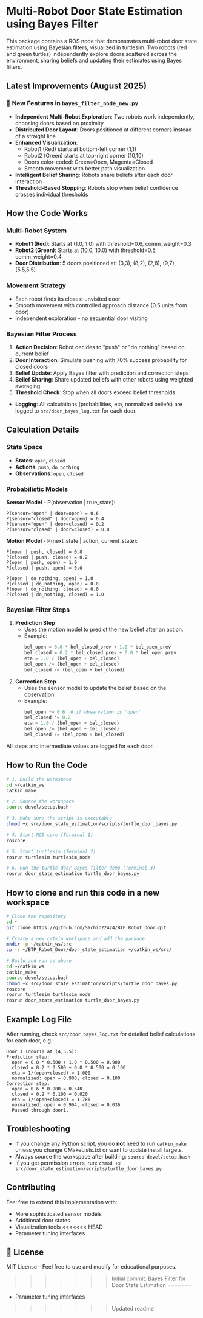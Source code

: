# Multi-Robot Door State Estimation using Bayes Filter

This package contains a ROS node that demonstrates multi-robot door state estimation using Bayesian filters, visualized in turtlesim. Two robots (red and green turtles) independently explore doors scattered across the environment, sharing beliefs and updating their estimates using Bayes filters.

## Latest Improvements (August 2025)

### 🚀 **New Features in `bayes_filter_node_new.py`**

- **Independent Multi-Robot Exploration**: Two robots work independently, choosing doors based on proximity
- **Distributed Door Layout**: Doors positioned at different corners instead of a straight line
- **Enhanced Visualization**: 
  - Robot1 (Red) starts at bottom-left corner (1,1)
  - Robot2 (Green) starts at top-right corner (10,10)
  - Doors color-coded: Green=Open, Magenta=Closed
  - Smooth movement with better path visualization
- **Intelligent Belief Sharing**: Robots share beliefs after each door interaction
- **Threshold-Based Stopping**: Robots stop when belief confidence crosses individual thresholds

## How the Code Works

### Multi-Robot System
- **Robot1 (Red)**: Starts at (1.0, 1.0) with threshold=0.6, comm_weight=0.3
- **Robot2 (Green)**: Starts at (10.0, 10.0) with threshold=0.5, comm_weight=0.4
- **Door Distribution**: 5 doors positioned at: (3,3), (8,2), (2,8), (9,7), (5.5,5.5)

### Movement Strategy
- Each robot finds its closest unvisited door
- Smooth movement with controlled approach distance (0.5 units from door)
- Independent exploration - no sequential door visiting

### Bayesian Filter Process
1. **Action Decision**: Robot decides to "push" or "do nothing" based on current belief
2. **Door Interaction**: Simulate pushing with 70% success probability for closed doors
3. **Belief Update**: Apply Bayes filter with prediction and correction steps
4. **Belief Sharing**: Share updated beliefs with other robots using weighted averaging
5. **Threshold Check**: Stop when all doors exceed belief thresholds
- **Logging**: All calculations (probabilities, eta, normalized beliefs) are logged to `src/door_bayes_log.txt` for each door.

## Calculation Details

### State Space
- **States**: `open`, `closed`
- **Actions**: `push`, `do nothing`
- **Observations**: `open`, `closed`

### Probabilistic Models

**Sensor Model** - P(observation | true_state):
```
P(sensor="open" | door=open) = 0.6
P(sensor="closed" | door=open) = 0.4
P(sensor="open" | door=closed) = 0.2
P(sensor="closed" | door=closed) = 0.8
```

**Motion Model** - P(next_state | action, current_state):
```
P(open | push, closed) = 0.8
P(closed | push, closed) = 0.2
P(open | push, open) = 1.0
P(closed | push, open) = 0.0

P(open | do_nothing, open) = 1.0
P(closed | do_nothing, open) = 0.0
P(open | do_nothing, closed) = 0.0
P(closed | do_nothing, closed) = 1.0
```

### Bayesian Filter Steps

1. **Prediction Step**
   - Uses the motion model to predict the new belief after an action.
   - Example:
     ```python
     bel_open = 0.8 * bel_closed_prev + 1.0 * bel_open_prev
     bel_closed = 0.2 * bel_closed_prev + 0.0 * bel_open_prev
     eta = 1.0 / (bel_open + bel_closed)
     bel_open /= (bel_open + bel_closed)
     bel_closed /= (bel_open + bel_closed)
     ```
2. **Correction Step**
   - Uses the sensor model to update the belief based on the observation.
   - Example:
     ```python
     bel_open *= 0.6  # if observation is 'open'
     bel_closed *= 0.2
     eta = 1.0 / (bel_open + bel_closed)
     bel_open /= (bel_open + bel_closed)
     bel_closed /= (bel_open + bel_closed)
     ```

All steps and intermediate values are logged for each door.

## How to Run the Code

```bash
# 1. Build the workspace
cd ~/catkin_ws
catkin_make

# 2. Source the workspace
source devel/setup.bash

# 3. Make sure the script is executable
chmod +x src/door_state_estimation/scripts/turtle_door_bayes.py

# 4. Start ROS core (Terminal 1)
roscore

# 5. Start turtlesim (Terminal 2)
rosrun turtlesim turtlesim_node

# 6. Run the turtle door Bayes filter demo (Terminal 3)
rosrun door_state_estimation turtle_door_bayes.py
```

## How to clone and run this code in a new workspace

```bash
# Clone the repository
cd ~
git clone https://github.com/Sachin22424/BTP_Robot_Door.git

# Create a new catkin workspace and add the package
mkdir -p ~/catkin_ws/src
cp -r ~/BTP_Robot_Door/door_state_estimation ~/catkin_ws/src/

# Build and run as above
cd ~/catkin_ws
catkin_make
source devel/setup.bash
chmod +x src/door_state_estimation/scripts/turtle_door_bayes.py
roscore
rosrun turtlesim turtlesim_node
rosrun door_state_estimation turtle_door_bayes.py
```

## Example Log File

After running, check `src/door_bayes_log.txt` for detailed belief calculations for each door, e.g.:
```
Door 1 (door1) at (4,5.5):
Prediction step:
  open = 0.8 * 0.500 + 1.0 * 0.500 = 0.900
  closed = 0.2 * 0.500 + 0.0 * 0.500 = 0.100
  eta = 1/(open+closed) = 1.000
  normalized: open = 0.900, closed = 0.100
Correction step:
  open = 0.6 * 0.900 = 0.540
  closed = 0.2 * 0.100 = 0.020
  eta = 1/(open+closed) = 1.786
  normalized: open = 0.964, closed = 0.036
  Passed through door1.
```

## Troubleshooting
- If you change any Python script, you do **not** need to run `catkin_make` unless you change CMakeLists.txt or want to update install targets.
- Always source the workspace after building: `source devel/setup.bash`
- If you get permission errors, run: `chmod +x src/door_state_estimation/scripts/turtle_door_bayes.py`

## Contributing
Feel free to extend this implementation with:
- More sophisticated sensor models
- Additional door states
- Visualization tools
<<<<<<< HEAD
- Parameter tuning interfaces

## 📄 License

MIT License - Feel free to use and modify for educational purposes.
>>>>>>> Initial commit: Bayes Filter for Door State Estimation
=======
- Parameter tuning interfaces
>>>>>>> Updated readme
